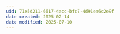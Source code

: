 ```yaml
---
uid: 71e5d211-6617-4acc-bfc7-4d91ea6c2e9f
date created: 2025-02-14
date modified: 2025-07-10
---
```

